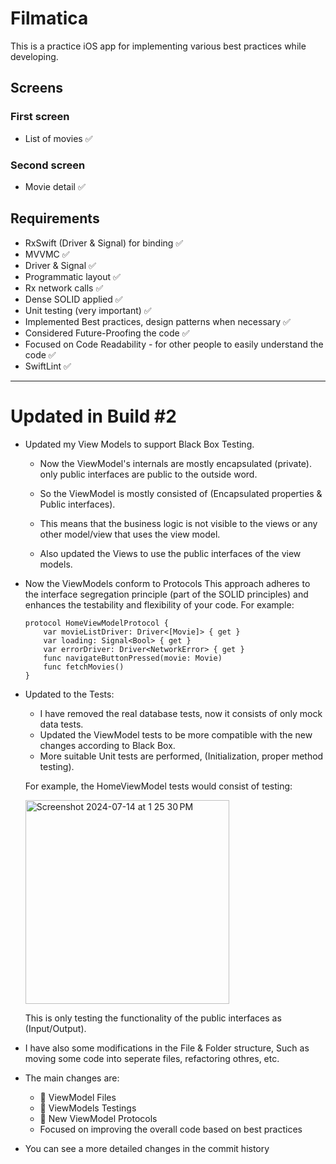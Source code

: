 # Filmatica

This is a practice iOS app for implementing various best practices while developing.

## Screens

### First screen
- List of movies ✅

### Second screen
- Movie detail ✅

## Requirements

- RxSwift (Driver & Signal) for binding ✅
- MVVMC ✅
- Driver & Signal ✅
- Programmatic layout ✅
- Rx network calls ✅
- Dense SOLID applied ✅
- Unit testing (very important) ✅
- Implemented Best practices, design patterns when necessary ✅
- Considered Future-Proofing the code ✅
- Focused on Code Readability - for other people to easily understand the code ✅
- SwiftLint ✅

--------------------------------------------------------------

# Updated in Build #2

- Updated my View Models to support Black Box Testing.
  - Now the ViewModel's internals are mostly encapsulated (private). only public interfaces are public to the outside word.
  
  - So the ViewModel is mostly consisted of (Encapsulated properties & Public interfaces).
  - This means that the business logic is not visible to the views or any other model/view that uses the view model.
  - Also updated the Views to use the public interfaces of the view models.

- Now the ViewModels conform to Protocols
  This approach adheres to the interface segregation principle (part of the SOLID principles) and enhances the testability and flexibility of your code.
  For example:
  ```
  protocol HomeViewModelProtocol {
      var movieListDriver: Driver<[Movie]> { get }
      var loading: Signal<Bool> { get }
      var errorDriver: Driver<NetworkError> { get }
      func navigateButtonPressed(movie: Movie)
      func fetchMovies()
  }
  ```

- Updated to the Tests:
   - I have removed the real database tests, now it consists of only mock data tests.
   - Updated the ViewModel tests to be more compatible with the new changes according to Black Box.
   - More suitable Unit tests are performed, (Initialization, proper method testing).

  For example, the HomeViewModel tests would consist of testing:
  
  <img width="326" alt="Screenshot 2024-07-14 at 1 25 30 PM" src="https://github.com/user-attachments/assets/ff85d276-6fbc-4226-a32f-64b0df7046b8">

  This is only testing the functionality of the public interfaces as (Input/Output).


- I have also some modifications in the File & Folder structure, Such as moving some code into seperate files, refactoring othres, etc.
- The main changes are:
  - 📁 ViewModel Files
  - 📁 ViewModels Testings
  - 📁 New ViewModel Protocols
  - Focused on improving the overall code based on best practices

- You can see a more detailed changes in the commit history



